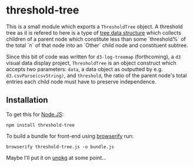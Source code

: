 # threshold-tree

This is a small module which exports a `ThresholdTree` object. A threshold tree as it is refered to here is a type of [tree data structure](https://en.wikipedia.org/wiki/Tree_(data_structure)) which collects children of a parent node which constitute less than some `threshold%` of the total `n` of that node into an `Other` child node and constituent subtree.

Since this bit of code was written for `d3-log-treemap` (forthcoming), a `d3` visual data display project, `ThresholdTree` is an object construct which accepts two parameters: `data`, a data object as outputted by e.g. `d3.csvParse(csvString)`, and `threshold`, the ratio of the parent node's total entries each child node must have to preserve independence.

## Installation

To get this for [Node.JS](https://nodejs.org/en/):

`npm install threshold-tree`

To build a bundle for front-end using [browserify](http://browserify.org/) run:

`browserify threshold-tree.js -o bundle.js`

Maybe I'll put it on [unpkg](https://unpkg.com/) at some point...
